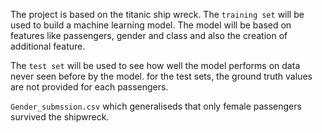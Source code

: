 The project is based on the titanic ship wreck. The `training set` will be used to build a machine learning model. The model will be based on features like passengers, gender and class and also the creation of additional feature.

The `test set` will be used to see how well the model performs on data never seen before by the model. for the test sets, the ground truth values are not provided for each passengers.

`Gender_submssion.csv` which generaliseds that only female passengers survived the shipwreck.
